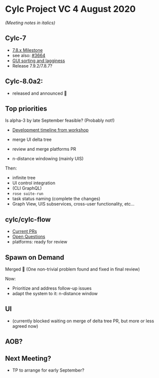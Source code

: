 # Cylc Project VC 4 August 2020

*(Meeting notes in italics)*

## Cylc-7

- [7.8.x Milestone](https://github.com/cylc/cylc-flow/milestone/82)
- see also: [#3664](https://github.com/cylc/cylc-flow/issues/3664)
- [GUI sorting and lagginess](https://github.com/cylc/cylc-flow/issues/3698)
- Release 7.9.2/7.8.7?

## Cylc-8.0a2:

- released and announced :tada:

## Top priorities

Is alpha-3 by late September feasible? (Probably not!)

- [Development timeline from 
  workshop](https://cylc.github.io/cylc-admin/feb2020-workshop-report#tentative-development-timeline)

- merge UI delta tree
- review and merge platforms PR
- n-distance windowing (mainly UIS)

Then:

- infinite tree
- UI control integration
- (CLI GraphQL)
- `rose suite-run`
- task status naming (complete the changes)
- Graph View, UIS subservices, cross-user functionality, etc...

## cylc/cylc-flow

- [Current PRs](https://github.com/cylc/cylc-flow/pulls)
- [Open Questions](https://github.com/cylc/cylc-flow/issues?q=is%3Aopen+is%3Aissue+label%3Aquestion)
- platforms: ready for review

## Spawn on Demand

Merged :tada: (One non-trivial problem found and fixed in final review)

Now:
- Prioritize and address follow-up issues
- adapt the system to it: n-distance window

## UI
- (currently blocked waiting on merge of delta tree PR, but more or less agreed now)

## AOB?

## Next Meeting?

- TP to arrange for early September?
